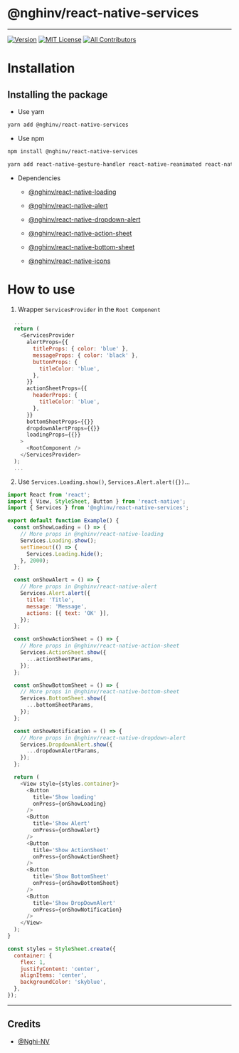 # @nghinv/react-native-services

---

[![Version][version-badge]][package]
[![MIT License][license-badge]][license]
[![All Contributors][all-contributors-badge]][all-contributors]

# Installation

## Installing the package

* Use yarn

```sh
yarn add @nghinv/react-native-services
```

* Use npm

```sh
npm install @nghinv/react-native-services
```


```sh
yarn add react-native-gesture-handler react-native-reanimated react-native-safe-area-context @nghinv/react-native-icons @nghinv/react-native-loading @nghinv/react-native-alert @nghinv/react-native-dropdown-alert @nghinv/react-native-bottom-sheet @nghinv/react-native-action-sheet 
```

* Dependencies 

	- [@nghinv/react-native-loading](https://github.com/nghinv-software/react-native-loading.git)

	- [@nghinv/react-native-alert](https://github.com/nghinv-software/react-native-alert.git)

	- [@nghinv/react-native-dropdown-alert](https://github.com/nghinv-software/react-native-dropdown-alert.git)

	- [@nghinv/react-native-action-sheet](https://github.com/nghinv-software/react-native-action-sheet.git)

	- [@nghinv/react-native-bottom-sheet](https://github.com/nghinv-software/react-native-bottom-sheet.git)

	- [@nghinv/react-native-icons](https://github.com/nghinv-software/react-native-icons.git)

# How to use

1. Wrapper `ServicesProvider` in the `Root Component`

```javascript
  ...
  return (
    <ServicesProvider
      alertProps={{
        titleProps: { color: 'blue' },
        messageProps: { color: 'black' },
        buttonProps: {
          titleColor: 'blue',
        },
      }}
      actionSheetProps={{
        headerProps: {
          titleColor: 'blue',
        },
      }}
      bottomSheetProps={{}}
      dropdownAlertProps={{}}
      loadingProps={{}}
    >
      <RootComponent />
    </ServicesProvider>
  );
  ...
```

2. Use `Services.Loading.show()`, `Services.Alert.alert({})`...

```javascript
import React from 'react';
import { View, StyleSheet, Button } from 'react-native';
import { Services } from '@nghinv/react-native-services';

export default function Example() {
  const onShowLoading = () => {
    // More props in @nghinv/react-native-loading
    Services.Loading.show();
    setTimeout(() => {
      Services.Loading.hide();
    }, 2000);
  };

  const onShowAlert = () => {
    // More props in @nghinv/react-native-alert
    Services.Alert.alert({
      title: 'Title',
      message: 'Message',
      actions: [{ text: 'OK' }],
    });
  };

  const onShowActionSheet = () => {
    // More props in @nghinv/react-native-action-sheet
    Services.ActionSheet.show({
      ...actionSheetParams,
    });
  };

  const onShowBottomSheet = () => {
    // More props in @nghinv/react-native-bottom-sheet
    Services.BottomSheet.show({
      ...bottomSheetParams,
    });
  };

  const onShowNotification = () => {
    // More props in @nghinv/react-native-dropdown-alert
    Services.DropdownAlert.show({
      ...dropdownAlertParams,
    });
  };

  return (
    <View style={styles.container}>
      <Button 
        title='Show loading' 
        onPress={onShowLoading} 
      />
      <Button 
        title='Show Alert' 
        onPress={onShowAlert} 
      />
      <Button 
        title='Show ActionSheet' 
        onPress={onShowActionSheet} 
      />
      <Button 
        title='Show BottomSheet' 
        onPress={onShowBottomSheet} 
      />
      <Button 
        title='Show DropDownAlert' 
        onPress={onShowNotification} 
      />
    </View>
  );
}

const styles = StyleSheet.create({
  container: {
    flex: 1,
    justifyContent: 'center',
    alignItems: 'center',
    backgroundColor: 'skyblue',
  },
});

```

---
## Credits

- [@Nghi-NV](https://github.com/Nghi-NV)

[version-badge]: https://img.shields.io/npm/v/@nghinv/react-native-services.svg?style=flat-square
[package]: https://www.npmjs.com/package/@nghinv/react-native-services
[license-badge]: https://img.shields.io/npm/l/@nghinv/react-native-services.svg?style=flat-square
[license]: https://opensource.org/licenses/MIT
[all-contributors-badge]: https://img.shields.io/badge/all_contributors-1-orange.svg?style=flat-square
[all-contributors]: #contributors